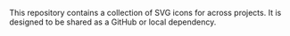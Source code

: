 This repository contains a collection of SVG icons for across projects. 
It is designed to be shared as a GitHub or local dependency.
